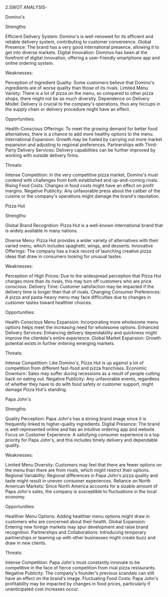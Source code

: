 2.SWOT ANALYSIS-

Domino's

Strengths:

Efficient Delivery System: Domino's is well-renowed for its efficient and reliable delivery system, contributing to customer convenience.
Global Presence: The brand has a very good international presence, allowing it to get into diverse markets.
Digital Innovation: Dominos has been at the forefront of digital innovation, offering a user-friendly smartphone app and online ordering system.

Weaknesses:

Perception of Ingredient Quality: Some customers believe that Domino's ingredients are of worse quality than those of its rivals.
Limited Menu Variety: There is a lot of pizza on the menu, so compared to other pizza shops, there might not be as much diversity.
Dependence on Delivery Model: Delivery is crucial to the company's operations, thus any hiccups in the supply chain or delivery procedure might have an effect.

Opportunities:

Health-Conscious Offerings: To meet the growing demand for better food alternatives, there is a chance to add more healthy options to the menu.
International Expansion: Growth may be fueled by carrying out more market expansion and adjusting to regional preferences.
Partnerships with Third-Party Delivery Services: Delivery capabilities can be further improved by working with outside delivery firms.


Threats:

Intense Competition: In the very competitive pizza market, Domino's must contend with challenges from both established and up-and-coming rivals.
Rising Food Costs: Changes in food costs might have an effect on profit margins.
Negative Publicity: Any unfavorable press about the caliber of the cuisine or the company's operations might damage the brand's reputation.

Pizza Hut

Strengths:

Global Brand Recognition: Pizza Hut is a well-known international brand that is widely available in many nations.

Diverse Menu: Pizza Hut provides a wider variety of alternatives with their varied menu, which includes spaghetti, wings, and desserts.
Innovative Offerings: The company has a track record of launching creative pizza ideas that draw in consumers looking for unusual tastes.

Weaknesses:

Perception of High Prices: Due to the widespread perception that Pizza Hut charges more than its rivals, this may turn off customers who are price conscious.
Delivery Time: Customer satisfaction may be impacted if the delivery time is longer than that of rivals.
Changing Consumer Preferences: A pizza and pasta-heavy menu may face difficulties due to changes in customer tastes toward healthier choices.

Opportunities:

Health-Conscious Menu Expansion: Incorporating more wholesome menu options helps meet the increasing need for wholesome options.
Enhanced Delivery Services: Enhancing delivery dependability and quickness might improve the clientele's entire experience.
Global Market Expansion: Growth potential exists in further entering emerging markets.

Threats:

Intense Competition: Like Domino's, Pizza Hut is up against a lot of competition from different fast-food and pizza franchises.
Economic Downturn: Sales may suffer during recessions as a result of people cutting back on eating out.
Negative Publicity: Any unfavorable events, regardless of whether they have to do with food safety or customer support, might damage Pizza Hut's standing.

Papa John's

Strengths:

Quality Perception: Papa John's has a strong brand image since it is frequently linked to higher-quality ingredients.
Digital Presence: The brand is well-represented online and has an intuitive ordering app and website.
Focus on Customer Experience: A satisfying consumer experience is a top priority for Papa John's, and this includes timely delivery and dependable quality.

Weaknesses:

Limited Menu Diversity: Customers may feel that there are fewer options on the menu than there are from rivals, which might restrict their options.
Regional Variability: Regional differences in Papa John's pizza quality and taste might result in uneven consumer experiences.
Reliance on North American Markets: Since North America accounts for a sizable amount of Papa John's sales, the company is susceptible to fluctuations in the local economy.

Opportunities:

Healthier Menu Options: Adding healthier menu options might draw in customers who are concerned about their health.
Global Expansion: Entering new foreign markets may spur development and raise brand recognition.
Partnerships and Collaborations: Introducing temporary partnerships or teaming up with other businesses might create buzz and draw in new clients.

Threats:

Intense Competition: Papa John's must constantly innovate to be competitive in the face of fierce competition from rival pizza restaurants.
Negative Publicity: The company's founder's previous scandals can still have an effect on the brand's image.
Fluctuating Food Costs: Papa John's profitability may be impacted by changes in food prices, particularly if unanticipated cost increases occur.
